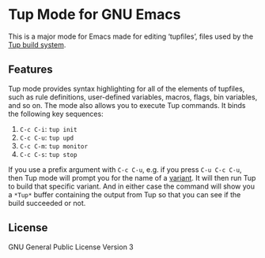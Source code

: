 Tup Mode for GNU Emacs
======================

This is a major mode for Emacs made for editing ‘tupfiles’, files used
by the [Tup build system](http://gittup.org/tup/).


Features
--------

Tup mode provides syntax highlighting for all of the elements of
tupfiles, such as rule definitions, user-defined variables, macros,
flags, bin variables, and so on.  The mode also allows you to execute
Tup commands.  It binds the following key sequences:

1. `C-c C-i`: `tup init`
2. `C-c C-u`: `tup upd`
3. `C-c C-m`: `tup monitor`
4. `C-c C-s`: `tup stop`

If you use a prefix argument with `C-c C-u`, e.g. if you press `C-u
C-c C-u`, then Tup mode will prompt you for the name of a
[variant](http://gittup.org/tup/manual.html#lbAJ).  It will then run
Tup to build that specific variant.  And in either case the command
will show you a `*Tup*` buffer containing the output from Tup so that
you can see if the build succeeded or not.


License
-------

GNU General Public License Version 3

